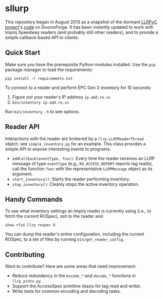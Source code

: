 # sllurp

This repository began in August 2013 as a snapshot of the dormant
[LLRPyC project][]'s [code][] on SourceForge.  It has been violently updated to
work with Impinj Speedway readers (and probably still other readers), and to
provide a simple callback-based API to clients.

[LLRPyC project]: http://wiki.enneenne.com/index.php/LLRPyC
[code]: http://sourceforge.net/projects/llrpyc/.

## Quick Start

Make sure you have the prerequisite Python modules installed.  Use the `pip`
package manager to load the requirements:

    pip install -r requirements.txt

To connect to a reader and perform EPC Gen 2 inventory for 10 seconds:

1. Figure out your reader's IP address `ip.add.re.ss`
2. `bin/inventory ip.add.re.ss`

Run `bin/inventory -h` to see options.

## Reader API

Interactions with the reader are brokered by a `llrp.LLRPReaderThread` object;
see `simple_inventory.py` for an example.  This class provides a simple API to
expose interesting events to programs.

 * `addCallback(eventType, func)`: Every time the reader receives an LLRP
   message of type `eventType` (e.g., `RO_ACCESS_REPORT` reports tag reads),
   call the function `func` with the representative `LLRPMessage` object as its
   argument.
 * `start_inventory()`: Starts the reader performing inventory.
 * `stop_inventory()`: Cleanly stops the active inventory operation.

## Handy Commands

To see what inventory settings an Impinj reader is currently using (i.e., to
fetch the current ROSpec), ssh to the reader and

    show rfid llrp rospec 0

You can dump the reader's entire configuration, including the current ROSpec,
to a set of files by running `bin/get_reader_config`.

## Contributing

Want to contribute?  Here are some areas that need improvement:

 * Reduce redundancy in the `encode_*` and `decode_*` functions in
   `llrp_proto.py`.
 * Support the AccessSpec primitive (basis for tag read and write).
 * Write tests for common encoding and decoding tasks.
